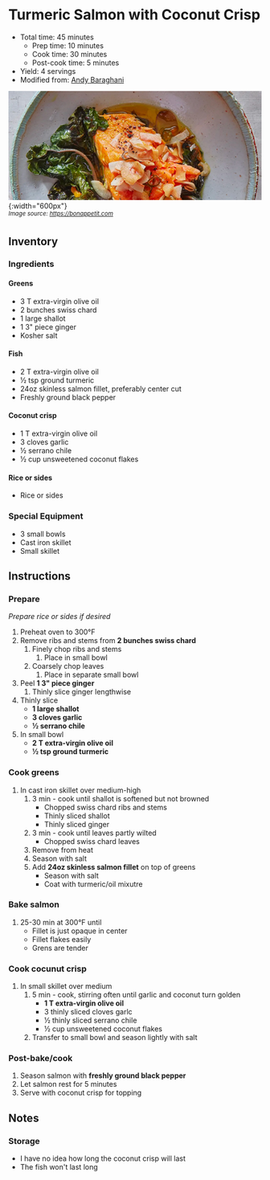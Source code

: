 # Turmeric Salmon with Coconut Crisp

- Total time: 45 minutes
    - Prep time: 10 minutes
    - Cook time: 30 minutes
    - Post-cook time: 5 minutes
- Yield: 4 servings
- Modified from: [Andy Baraghani](https://www.bonappetit.com/recipe/turmeric-salmon-with-coconut-crisp)

![](./hero.jpg){:width="600px"}
<br />
_<sup>Image source: <https://bonappetit.com></sup>_

## Inventory

### Ingredients

#### Greens

- 3 T extra-virgin olive oil
- 2 bunches swiss chard
- 1 large shallot
- 1 3" piece ginger
- Kosher salt

#### Fish

- 2 T extra-virgin olive oil
- ½ tsp ground turmeric
- 24oz skinless salmon fillet, preferably center cut
- Freshly ground black pepper

#### Coconut crisp

- 1 T extra-virgin olive oil
- 3 cloves garlic
- ½ serrano chile
- ½ cup unsweetened coconut flakes

#### Rice or sides

- Rice or sides

### Special Equipment

- 3 small bowls
- Cast iron skillet
- Small skillet

## Instructions

### Prepare

_Prepare rice or sides if desired_

1. Preheat oven to 300°F
1. Remove ribs and stems from **2 bunches swiss chard**
    1. Finely chop ribs and stems
        1. Place in small bowl
    1. Coarsely chop leaves
        1. Place in separate small bowl
1. Peel **1 3" piece ginger**
    1. Thinly slice ginger lengthwise
1. Thinly slice
    - **1 large shallot**
    - **3 cloves garlic**
    - **½ serrano chile**
1. In small bowl
    - **2 T extra-virgin olive oil**
    - **½ tsp ground turmeric**

### Cook greens

1. In cast iron skillet over medium-high
    1. 3 min - cook until shallot is softened but not browned
        - Chopped swiss chard ribs and stems
        - Thinly sliced shallot
        - Thinly sliced ginger
    1. 3 min - cook until leaves partly wilted
        - Chopped swiss chard leaves
    1. Remove from heat
    1. Season with salt
    1. Add **24oz skinless salmon fillet** on top of greens
        - Season with salt
        - Coat with turmeric/oil mixutre

### Bake salmon

1. 25-30 min at 300°F until
    - Fillet is just opaque in center
    - Fillet flakes easily
    - Grens are tender

### Cook cocunut crisp

1. In small skillet over medium
    1. 5 min - cook, stirring often until garlic and coconut turn golden
        - **1 T extra-virgin olive oil**
        - 3 thinly sliced cloves garlc
        - ½ thinly sliced serrano chile
        - ½ cup unsweetened coconut flakes
    1. Transfer to small bowl and season lightly with salt

### Post-bake/cook

1. Season salmon with **freshly ground black pepper**
1. Let salmon rest for 5 minutes
1. Serve with coconut crisp for topping

## Notes

### Storage

- I have no idea how long the coconut crisp will last
- The fish won't last long
